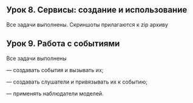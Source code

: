 ## Урок 8. Сервисы: создание и использование
Все задачи выполнены. Скриншоты прилагаются к zip  архиву
## Урок 9. Работа с событиями
Все задачи выполнены 

— создавать события и вызывать их;

— создавать слушатели и привязывать их к событию;

— применять наблюдатели моделей.